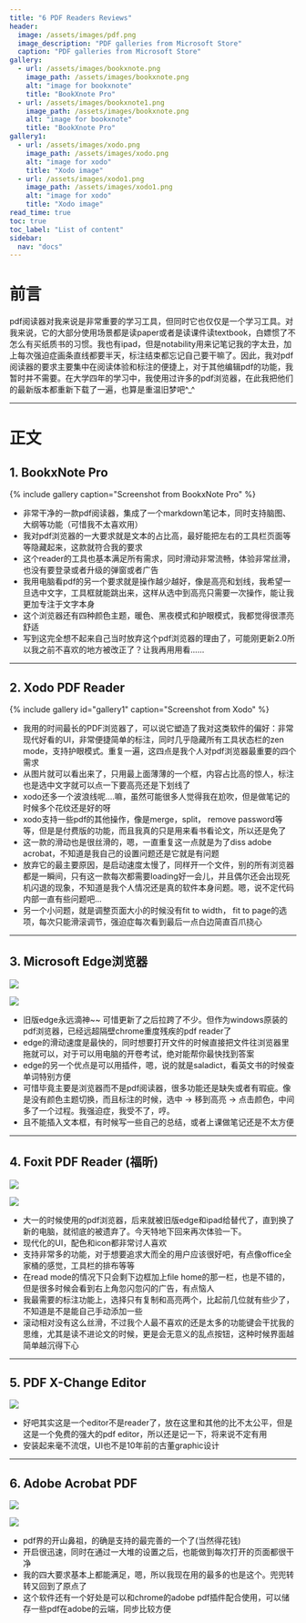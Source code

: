 ```yaml
---
title: "6 PDF Readers Reviews"
header:
  image: /assets/images/pdf.png
  image_description: "PDF galleries from Microsoft Store"
  caption: "PDF galleries from Microsoft Store"
gallery:
  - url: /assets/images/bookxnote.png
    image_path: /assets/images/bookxnote.png
    alt: "image for bookxnote"
    title: "BookXnote Pro"
  - url: /assets/images/bookxnote1.png
    image_path: /assets/images/bookxnote.png
    alt: "image for bookxnote"
    title: "BookXnote Pro"
gallery1:
  - url: /assets/images/xodo.png
    image_path: /assets/images/xodo.png
    alt: "image for xodo"
    title: "Xodo image"
  - url: /assets/images/xodo1.png
    image_path: /assets/images/xodo1.png
    alt: "image for xodo"
    title: "Xodo image"
read_time: true
toc: true
toc_label: "List of content"
sidebar:
  nav: "docs"
---
```


# 前言

pdf阅读器对我来说是非常重要的学习工具，但同时它也仅仅是一个学习工具。对我来说，它的大部分使用场景都是读paper或者是读课件读textbook，白嫖惯了不怎么有买纸质书的习惯。我也有ipad，但是notability用来记笔记我的字太丑，加上每次强迫症画条直线都要半天，标注结束都忘记自己要干嘛了。因此，我对pdf阅读器的要求主要集中在阅读体验和标注的便捷上，对于其他编辑pdf的功能，我暂时并不需要。在大学四年的学习中，我使用过许多的pdf浏览器，在此我把他们的最新版本都重新下载了一遍，也算是重温旧梦吧^_^

---

# 正文

## 1. BookxNote Pro

{% include gallery caption="Screenshot from BookxNote Pro" %}

- 非常干净的一款pdf阅读器，集成了一个markdown笔记本，同时支持脑图、大纲等功能（可惜我不太喜欢用）
- 我对pdf浏览器的一大要求就是文本的占比高，最好能把左右的工具栏页面等等隐藏起来，这款就符合我的要求
- 这个reader的工具也基本满足所有需求，同时滑动非常流畅，体验非常丝滑，也没有要登录或者升级的弹窗或者广告
- 我用电脑看pdf的另一个要求就是操作越少越好，像是高亮和划线，我希望一旦选中文字，工具框就能跳出来，这样从选中到高亮只需要一次操作，能让我更加专注于文字本身
- 这个浏览器还有四种颜色主题，暖色、黑夜模式和护眼模式，我都觉得很漂亮舒适
- 写到这完全想不起来自己当时放弃这个pdf浏览器的理由了，可能刚更新2.0所以我之前不喜欢的地方被改正了？让我再用用看......

---

## 2. Xodo PDF Reader

{% include gallery id="gallery1" caption="Screenshot from Xodo" %}

- 我用的时间最长的PDF浏览器了，可以说它塑造了我对这类软件的偏好：非常现代好看的UI，非常便捷简单的标注，同时几乎隐藏所有工具状态栏的zen mode，支持护眼模式。重复一遍，这四点是我个人对pdf浏览器最重要的四个需求
- 从图片就可以看出来了，只用最上面薄薄的一个框，内容占比高的惊人，标注也是选中文字就可以点一下要高亮还是下划线了
- xodo还多一个波浪线呢....嘛，虽然可能很多人觉得我在尬吹，但是做笔记的时候多个花纹还是好的呀
- xodo支持一些pdf的其他操作，像是merge，split， remove password等等，但是是付费版的功能，而且我真的只是用来看书看论文，所以还是免了
- 这一款的滑动也是很丝滑的，嗯，一直重复这一点就是为了diss adobe acrobat，不知道是我自己的设置问题还是它就是有问题
- 放弃它的最主要原因，是启动速度太慢了，同样开一个文件，别的所有浏览器都是一瞬间，只有这一款每次都需要loading好一会儿，并且偶尔还会出现死机闪退的现象，不知道是我个人情况还是真的软件本身问题。嗯，说不定代码内部一直有些问题吧...
- 另一个小问题，就是调整页面大小的时候没有fit to width， fit to page的选项，每次只能滑滚调节，强迫症每次看到最后一点白边简直百爪挠心

---

## 3. Microsoft Edge浏览器

![](\assets\images\edge.png)

![](\assets\images\edge1.png)

- 旧版edge永远滴神~~ 可惜更新了之后拉跨了不少。但作为windows原装的pdf浏览器，已经远超隔壁chrome重度残疾的pdf reader了
- edge的滑动速度是最快的，同时想要打开文件的时候直接把文件往浏览器里拖就可以，对于可以用电脑的开卷考试，绝对能帮你最快找到答案
- edge的另一个优点是可以用插件，嗯，说的就是saladict，看英文书的时候查单词特别方便
- 可惜毕竟主要是浏览器而不是pdf阅读器，很多功能还是缺失或者有瑕疵。像是没有颜色主题切换，而且标注的时候，选中 -> 移到高亮 -> 点击颜色，中间多了一个过程。我强迫症，我受不了，哼。
- 且不能插入文本框，有时候写一些自己的总结，或者上课做笔记还是不太方便

---

## 4. Foxit PDF Reader (福昕)

![](\assets\images\foxit.png)

![](\assets\images\foxit1.png)

- 大一的时候使用的pdf浏览器，后来就被旧版edge和ipad给替代了，直到换了新的电脑，就彻底的被遗弃了。今天特地下回来再次体验一下。
- 现代化的UI，配色和icon都非常讨人喜欢
- 支持非常多的功能，对于想要追求大而全的用户应该很好吧，有点像office全家桶的感觉，工具栏的排布等等
- 在read mode的情况下只会剩下边框加上file home的那一栏，也是不错的，但是很多时候会看到右上角忽闪忽闪的广告，有点恼人
- 我最需要的标注功能上，选择只有复制和高亮两个，比起前几位就有些少了，不知道是不是能自己手动添加一些
- 滚动相对没有这么丝滑，不过我个人最不喜欢的还是太多的功能键会干扰我的思维，尤其是读不进论文的时候，更是会无意义的乱点按钮，这种时候界面越简单越沉得下心

---

## 5. PDF X-Change Editor

![](\assets\images\xchange.png)

- 好吧其实这是一个editor不是reader了，放在这里和其他的比不太公平，但是这是一个免费的强大的pdf editor，所以还是记一下，将来说不定有用
- 安装起来毫不流氓，UI也不是10年前的古董graphic设计

---

## 6. Adobe Acrobat PDF

![](\assets\images\adobe.png)

![](\assets\images\adobe1.png)

- pdf界的开山鼻祖，的确是支持的最完善的一个了(当然得花钱)
- 开启很迅速，同时在通过一大堆的设置之后，也能做到每次打开的页面都很干净
- 我的四大要求基本上都能满足，嗯，所以我现在用的最多的也是这个。兜兜转转又回到了原点了
- 这个软件还有一个好处是可以和chrome的adobe pdf插件配合使用，可以储存一些pdf在adobe的云端，同步比较方便
